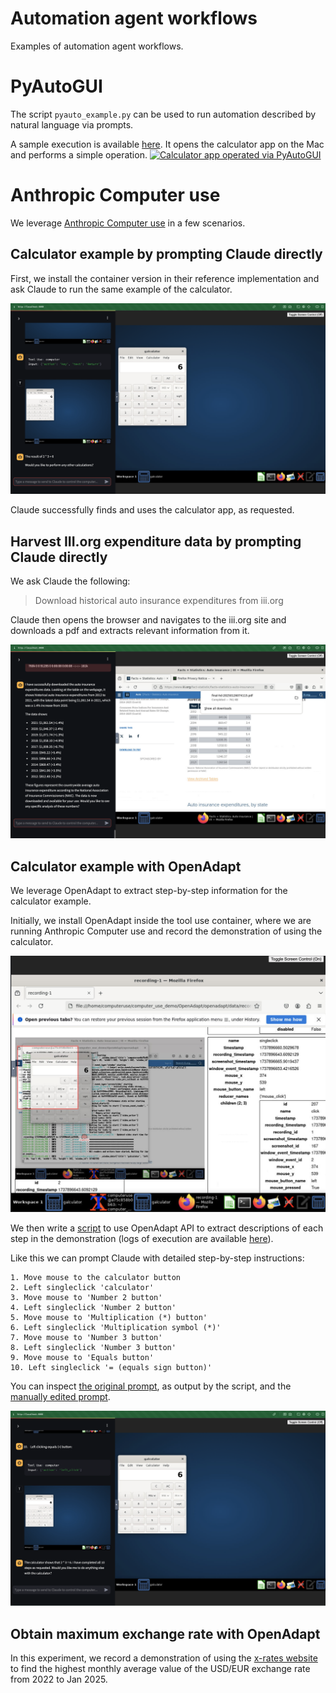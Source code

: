 # Automation agent workflows

Examples of automation agent workflows.

# PyAutoGUI
The script `pyauto_example.py` can be used to run automation described by natural language via prompts.

A sample execution is available [here](./outputs/calculator_example_pyautogui.mp4).
It opens the calculator app on the Mac and performs a simple operation.
[![Calculator app operated via PyAutoGUI](https://youtu.be/-sRKrTocaPU/hqdefault.jpg)](https://youtu.be/-sRKrTocaPU)


# Anthropic Computer use

We leverage [Anthropic Computer use](https://docs.anthropic.com/en/docs/build-with-claude/computer-use) in a few scenarios.

## Calculator example by prompting Claude directly
First, we install the container version in their reference implementation and ask Claude to run the same example of the calculator.

![Anthropic tool use for the calculator example](./outputs/calculator_example_tool_use_claude.png)

Claude successfully finds and uses the calculator app, as requested.

## Harvest III.org expenditure data by prompting Claude directly

We ask Claude the following:
> Download historical auto insurance expenditures from iii.org

Claude then opens the browser and navigates to the iii.org site and downloads a pdf and extracts relevant information from it.

![Anthropic tool use for the iii.org example](./outputs/iii_expenditure_example_tool_use_claude.png)

## Calculator example with OpenAdapt

We leverage OpenAdapt to extract step-by-step information for the calculator example.

Initially, we install OpenAdapt inside the tool use container, where we are running Anthropic Computer use and record the demonstration of using the calculator.

![OpenAdapt visualization of calculator demonstration](./outputs//openadapt_recording_visualization_inside_vm.png)

We then write a [script](./get_recording_description.py) to use OpenAdapt API to extract descriptions of each step in the demonstration (logs of execution are available [here](./get_recording_description.log)).

Like this we can prompt Claude with detailed step-by-step instructions:
```
1. Move mouse to the calculator button
2. Left singleclick 'calculator'
3. Move mouse to 'Number 2 button'
4. Left singleclick 'Number 2 button'
5. Move mouse to 'Multiplication (*) button'
6. Left singleclick 'Multiplication symbol (*)'
7. Move mouse to 'Number 3 button'
8. Left singleclick 'Number 3 button'
9. Move mouse to 'Equals button'
10. Left singleclick '= (equals sign button)'
```

You can inspect [the original prompt](./original_prompt.txt), as output by the script, and the [manually edited prompt](edited_prompt.txt).

![Anthropic tool use prompted with step-by-step instructions](./outputs/calculator_example_tool_use_prompted_by_OpenAdapt_descriptions.png)

## Obtain maximum exchange rate with OpenAdapt

In this experiment, we record a demonstration of using the [x-rates website](https://www.x-rates.com/average/) to find the highest monthly average value of the USD/EUR exchange rate from 2022 to Jan 2025.
